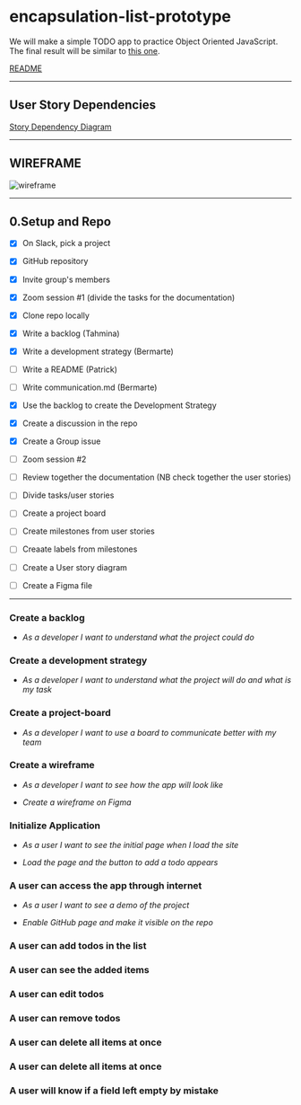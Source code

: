 # encapsulation-list-prototype

We will make a simple TODO app to practice Object Oriented JavaScript. The final result will be  similar to [this one](https://mametur.github.io/to-do-list/).

[README](../README.md)

---

## User Story Dependencies

[Story Dependency Diagram](https://excalidraw.com/)

---

## WIREFRAME

![wireframe](./public/wireframe)

---

## 0.Setup and Repo

- [x] On Slack, pick a project
- [x] GitHub repository
- [x] Invite group's members
- [x] Zoom session #1 (divide the tasks for the documentation)
- [x] Clone repo locally
- [x] Write a backlog (Tahmina)
- [x] Write a development strategy (Bermarte)
- [ ] Write a README (Patrick)
- [ ] Write communication.md (Bermarte)

- [x] Use the backlog to create the Development Strategy
- [x] Create a discussion in the repo
- [x] Create a Group issue
- [ ] Zoom session #2
- [ ] Review together the documentation (NB check together the user stories)
- [ ] Divide tasks/user stories
- [ ] Create a project board
- [ ] Create milestones from user stories
- [ ] Creaate labels from milestones
- [ ] Create a User story diagram
- [ ] Create a Figma file

---



### Create a backlog
- _As a developer I want to understand what the project could do_
### Create a development strategy
- _As a developer I want to understand what the project will do and what is my task_

### Create a project-board
- _As a developer I want to use a board to communicate better with my team_

### Create a wireframe
- _As a developer I want to see how the app will look like_

- _Create a wireframe on Figma_
### Initialize Application

- _As a user I want to see the initial page when I load the site_

- _Load the page and the button to add a todo appears_

### A user can access the app through internet
- _As a user I want to see a demo of the project_

- _Enable GitHub page and make it visible on the repo_
### A user can add todos in the list
### A user can see the added items
### A user can edit todos
### A user can remove todos
### A user can delete all items at once
### A user can delete all items at once
### A user will know if a field left empty by mistake

